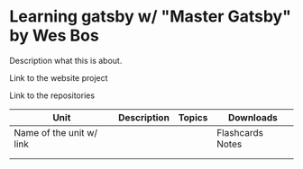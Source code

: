 # Learning gatsby w/ "Master Gatsby" by Wes Bos

Description what this is about.

Link to the website project

Link to the repositories

| Unit                     | Description | Topics | Downloads        |
| ------------------------ | ----------- | ------ | ---------------- |
| Name of the unit w/ link |             |        | Flashcards Notes |
|                          |             |        |                  |
|                          |             |        |                  |
